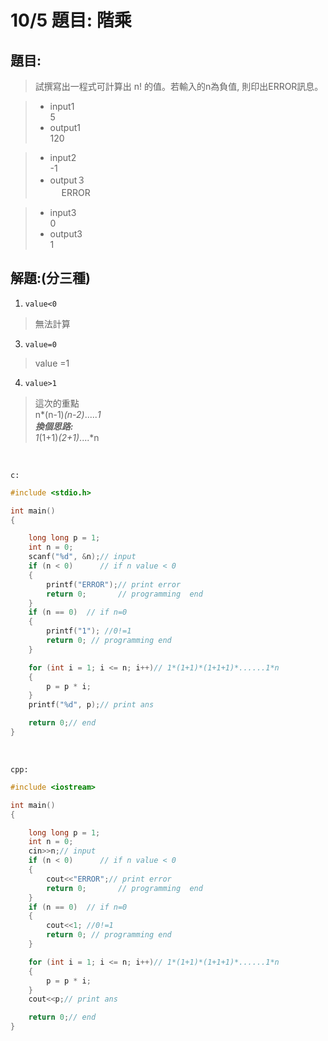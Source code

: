 # 10/5 題目: 階乘

## 題目:
> 試撰寫出一程式可計算出 n! 的值。若輸入的n為負值, 則印出ERROR訊息。 <br>

> * input1 <br>
> 5 <br>
> * output1 <br>
> 120 <br>

> * input2 <br>
> -1<br>
> * output３ <br>　
> ERROR <br>

> * input3 <br>
> 0 <br>
> * output3 <br>
> 1 <br>

## 解題:(分三種)
1. `value<0`
>無法計算
3. `value=0`
>value =1
4. `value>1`
>這次的重點<br>
>n*(n-1)*(n-2)*.....*1 <br>
><strong><em>換個思路: </em></strong><br>
>1*(1+1)*(2+1)*....*n <br>

   


<br>

`c:`

``` c
#include <stdio.h>

int main()
{

    long long p = 1; 
    int n = 0;
    scanf("%d", &n);// input
    if (n < 0)      // if n value < 0 
    {
        printf("ERROR");// print error
        return 0;       // programming  end
    }
    if (n == 0)  // if n=0
    {
        printf("1"); //0!=1
        return 0; // programming end
    }

    for (int i = 1; i <= n; i++)// 1*(1+1)*(1+1+1)*......1*n
    {
        p = p * i;
    }
    printf("%d", p);// print ans

    return 0;// end
}
```
<br>

`cpp:`
```cpp
#include <iostream>

int main()
{

    long long p = 1; 
    int n = 0;
    cin>>n;// input
    if (n < 0)      // if n value < 0 
    {
        cout<<"ERROR";// print error
        return 0;       // programming  end
    }
    if (n == 0)  // if n=0
    {
        cout<<1; //0!=1
        return 0; // programming end
    }

    for (int i = 1; i <= n; i++)// 1*(1+1)*(1+1+1)*......1*n
    {
        p = p * i;
    }
    cout<<p;// print ans

    return 0;// end
}
```

